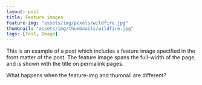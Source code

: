 ```yaml
---
layout: post
title: Feature images
feature-img: "assets/img/pexels/wildfire.jpg"
thumbnail: "assets/img/thumbnails/wildfire.jpg"
tags: [Test, Image]
---
```

This is an example of a post which includes a feature image specified in the front matter of the post. The feature image spans the full-width of the page, and is shown with the title on permalink pages.

What happens when the feature-img and thumnail are different?


